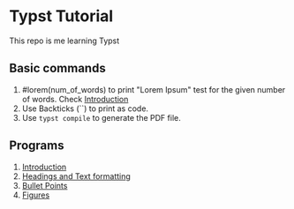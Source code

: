 # Typst Tutorial

This repo is me learning Typst

## Basic commands

1. #lorem(num_of_words) to print "Lorem Ipsum" test for the given number of words. Check [Introduction](./intro/intro.typ)
2. Use Backticks (\`\`) to print as code. 
3. Use `typst compile` to generate the PDF file. 


## Programs 

1. [Introduction](./intro/intro.typ)
2. [Headings and Text formatting](./headings/headings.typ)
3. [Bullet Points](./bullet_points/bullet_points.typ)
4. [Figures](./adding_figures/figures.typ)
